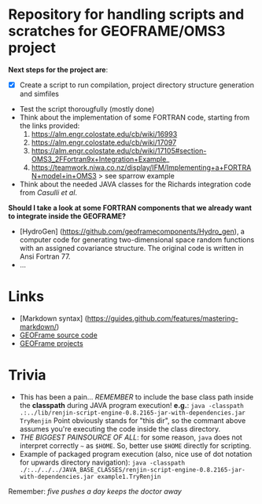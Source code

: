 Repository for handling scripts and scratches for GEOFRAME/OMS3 project
=======================================================================

**Next steps for the project are**:
* [x] Create a script to run compilation, project directory structure generation and simfiles
* Test the script thorougfully (mostly done)
* Think about the implementation of some FORTRAN code, starting from the links provided:
	1. https://alm.engr.colostate.edu/cb/wiki/16993
	2. https://alm.engr.colostate.edu/cb/wiki/17097
	3. https://alm.engr.colostate.edu/cb/wiki/17105#section-OMS3_2FFortran9x+Integration+Example_
	4. https://teamwork.niwa.co.nz/display/IFM/Implementing+a+FORTRAN+model+in+OMS3 > see sparrow example
* Think about the needed JAVA classes for the Richards integration code from *Casulli et al*.

**Should I take a look at some FORTRAN components that we already want to integrate inside the GEOFRAME?**
- [HydroGen] (https://github.com/geoframecomponents/Hydro_gen), a computer code for generating two-dimensional space random functions with an assigned covariance structure. The original code is written in Ansi Fortran 77.
- ...

Links
=====
* [Markdown syntax] (https://guides.github.com/features/mastering-markdown/)
* [GEOFrame source code](https://github.com/geogramecomponents)
* [GEOFrame projects](https://github.com/GEOframeOMSProjects)

Trivia
======
* This has been a pain... *REMEMBER* to include the base class path inside the **classpath** during JAVA program execution! **e.g.**:
`java -classpath .:../lib/renjin-script-engine-0.8.2165-jar-with-dependencies.jar TryRenjin`
Point obviously stands for "this dir", so the commant above assumes you're executing the code inside the class directory. 
* *THE BIGGEST PAINSOURCE OF ALL*: for some reason, `java` does not interpret correctly `~` as `$HOME`. So, better use `$HOME` directly for scripting. 
* Example of packaged program execution (also, nice use of dot notation for upwards directory navigation): `java -classpath ./:../../../JAVA_BASE_CLASSES/renjin-script-engine-0.8.2165-jar-with-dependencies.jar example1.TryRenjin` 

Remember: *five pushes a day keeps the doctor away*